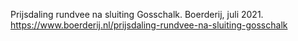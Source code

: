 Prijsdaling rundvee na sluiting Gosschalk. Boerderij, juli 2021.  https://www.boerderij.nl/prijsdaling-rundvee-na-sluiting-gosschalk 
